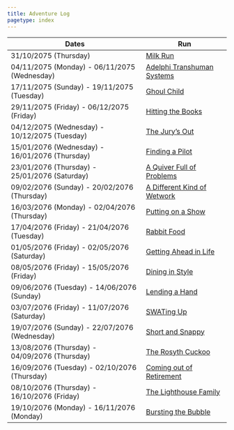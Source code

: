 ```yaml
---
title: Adventure Log
pagetype: index
---
```


| Dates                                          | Run                                                         |
| ---------------------------------------------- | ----------------------------------------------------------- |
| 31/10/2075 (Thursday)                          | [Milk Run](MilkRun.html)                                    |
| 04/11/2075 (Monday) - 06/11/2075 (Wednesday)   | [Adelphi Transhuman Systems](AdelphiTranshumanSystems.html) |
| 17/11/2075 (Sunday) - 19/11/2075 (Tuesday)     | [Ghoul Child](GhoulChild.html)                              |
| 29/11/2075 (Friday) - 06/12/2075 (Friday)      | [Hitting the Books](HittingTheBooks.html)                   |
| 04/12/2075 (Wednesday) - 10/12/2075 (Tuesday)  | [The Jury’s Out](TheJurysOut.html)                          |
| 15/01/2076 (Wednesday) - 16/01/2076 (Thursday) | [Finding a Pilot](FindingAPilot.html)                       |
| 23/01/2076 (Thursday) - 25/01/2076 (Saturday)  | [A Quiver Full of Problems](AQuiverFullOfProblems.html)     |
| 09/02/2076 (Sunday) - 20/02/2076 (Thursday)    | [A Different Kind of Wetwork](ADifferentKindOfWetwork.html) |
| 16/03/2076 (Monday) - 02/04/2076 (Thursday)    | [Putting on a Show](PuttingOnAShow.html)                    |
| 17/04/2076 (Friday) - 21/04/2076 (Tuesday)     | [Rabbit Food](RabbitFood.html)                              |
| 01/05/2076 (Friday) - 02/05/2076 (Saturday)    | [Getting Ahead in Life](GettingAheadInLife.html)            |
| 08/05/2076 (Friday) - 15/05/2076 (Friday)      | [Dining in Style](DiningInStyle.html)                       |
| 09/06/2076 (Tuesday) - 14/06/2076 (Sunday)     | [Lending a Hand](LendingAHand.html)                         |
| 03/07/2076 (Friday) - 11/07/2076 (Saturday)    | [SWATing Up](SWATingUp.html)                                |
| 19/07/2076 (Sunday) - 22/07/2076 (Wednesday)   | [Short and Snappy](ShortAndSnappy.html)                     |
| 13/08/2076 (Thursday) - 04/09/2076 (Thursday)  | [The Rosyth Cuckoo](TheRosythCuckoo.html)                   |
| 16/09/2076 (Tuesday) - 02/10/2076 (Thursday)   | [Coming out of Retirement](ComingOutOfRetirement.html)      |
| 08/10/2076 (Thursday) - 16/10/2076 (Friday)    | [The Lighthouse Family](TheLighthouseFamily.html)           |
| 19/10/2076 (Monday) - 16/11/2076 (Monday)      | [Bursting the Bubble](BurstingTheBubble.html)               |
